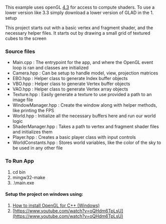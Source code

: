 This example uses openGL [4.3](https://www.khronos.org/opengl/wiki/History_of_OpenGL#OpenGL_4.3_(2012)) for access to compute shaders. To use a lower version like 3.3 simply download a lower version of GLAD in the 1. setup

This project starts out with a basic vertex and fragment shader, and the necessary helper files. It starts out by drawing a small grid of textured cubes to the screen

### Source files
- Main.cpp : The entrypoint for the app, and where the OpenGL event loop is ran and classes are initialized
- Camera.hpp : Can be setup to handle model, view, projection matrices
- EBO.hpp : Helper class to generate Index buffer objects
- VBO.hpp : Helper class to generate Vertex buffer objects
- VAO.hpp : Helper class to generate Vertex array objects
- Texture.hpp : Easily generate a texture to use provided a path to an image file
- WindowManager.hpp : Create the window along with helper methods, like printing the FPS
- World.hpp : Initialize all the necessary buffers here and run our world logic
- ShaderManager.hpp : Takes a path to vertex and fragment shader files and initializes them
- Player.hpp : Creates a basic player class with input controls
- WorldConstants.hpp : Stores world variables, like the color of the sky to be used in any other file

### To Run App
1. cd bin
2. mingw32-make
3. .\main.exe


#### Setup the project on windows using:
1. [How to install OpenGL for C++ (Windows)](https://www.youtube.com/watch?v=hRInLNR9iRg)
2. [https://www.youtube.com/watch?v=oQHdm6TpLsU](https://www.youtube.com/watch?v=oQHdm6TpLsU)


